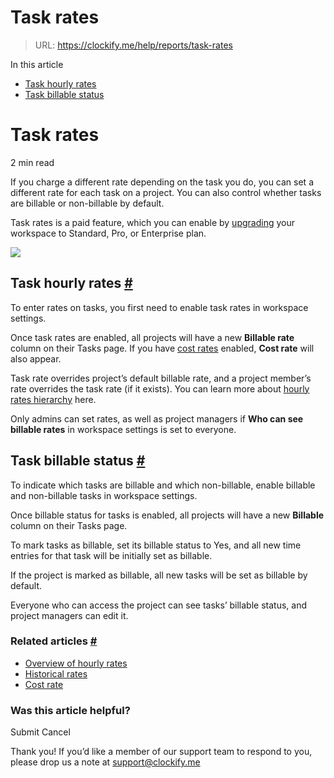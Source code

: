 # Task rates

> URL: https://clockify.me/help/reports/task-rates

In this article

* [Task hourly rates](#task-hourly-rates)
* [Task billable status](#task-billable-status)

# Task rates

2 min read

If you charge a different rate depending on the task you do, you can set a different rate for each task on a project. You can also control whether tasks are billable or non-billable by default.

Task rates is a paid feature, which you can enable by [upgrading](https://clockify.me/pricing) your workspace to Standard, Pro, or Enterprise plan.

![](https://clockify.me/help/wp-content/uploads/2023/09/Screenshot-2023-09-07-at-13.31.21-1024x548.png)

## Task hourly rates [#](#task-hourly-rates)

To enter rates on tasks, you first need to enable task rates in workspace settings.

Once task rates are enabled, all projects will have a new **Billable rate** column on their Tasks page. If you have [cost rates](https://clockify.me/help/reports/labor-cost) enabled, **Cost rate** will also appear.

Task rate overrides project’s default billable rate, and a project member’s rate overrides the task rate (if it exists). You can learn more about [hourly rates hierarchy](https://clockify.me/help/reports/hourly-rates) here.

Only admins can set rates, as well as project managers if **Who can see billable rates** in workspace settings is set to everyone.

## Task billable status [#](#task-billable-status)

To indicate which tasks are billable and which non-billable, enable billable and non-billable tasks in workspace settings.

Once billable status for tasks is enabled, all projects will have a new **Billable** column on their Tasks page.

To mark tasks as billable, set its billable status to Yes, and all new time entries for that task will be initially set as billable.

If the project is marked as billable, all new tasks will be set as billable by default.

Everyone who can access the project can see tasks’ billable status, and project managers can edit it.

### Related articles [#](#related-articles)

* [Overview of hourly rates](https://clockify.me/help/reports/hourly-rates)
* [Historical rates](https://clockify.me/help/reports/historic-rates)
* [Cost rate](https://clockify.me/help/reports/labor-cost)

### Was this article helpful?

Submit
Cancel

Thank you! If you’d like a member of our support team to respond to you, please drop us a note at support@clockify.me